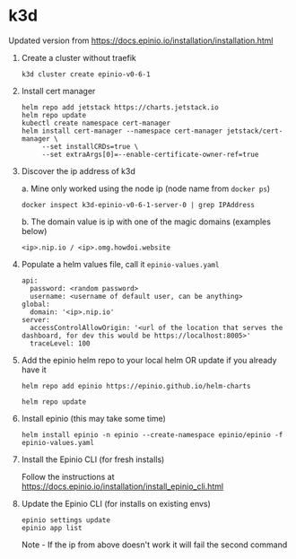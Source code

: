 # k3d

Updated version from https://docs.epinio.io/installation/installation.html

1. Create a cluster without traefik
   ```
   k3d cluster create epinio-v0-6-1
   ```
1. Install cert manager
   ```
   helm repo add jetstack https://charts.jetstack.io
   helm repo update
   kubectl create namespace cert-manager
   helm install cert-manager --namespace cert-manager jetstack/cert-manager \
        --set installCRDs=true \
        --set extraArgs[0]=--enable-certificate-owner-ref=true
   ```   
1. Discover the ip address of k3d

   a. Mine only worked using the node ip (node name from `docker ps`)
      ```
      docker inspect k3d-epinio-v0-6-1-server-0 | grep IPAddress
      ```
   b. The domain value is ip with one of the magic domains (examples below)
      ```
      <ip>.nip.io / <ip>.omg.howdoi.website
      ```
3. Populate a helm values file, call it `epinio-values.yaml`
   ```
   api:
     password: <random password>
     username: <username of default user, can be anything>
   global:
     domain: '<ip>.nip.io'
   server:
     accessControlAllowOrigin: '<url of the location that serves the dashboard, for dev this would be https://localhost:8005>'
     traceLevel: 100
   ```
4. Add the epinio helm repo to your local helm OR update if you already have it
   ```
   helm repo add epinio https://epinio.github.io/helm-charts
   ```
   ```
   helm repo update
   ```
5. Install epinio (this may take some time)
   ```
   helm install epinio -n epinio --create-namespace epinio/epinio -f epinio-values.yaml
   ```
6. Install the Epinio CLI (for fresh installs)

   Follow the instructions at https://docs.epinio.io/installation/install_epinio_cli.html

7. Update the Epinio CLI (for installs on existing envs) 
   ```
   epinio settings update
   epinio app list
   ```
   Note - If the ip from above doesn't work it will fail the second command

